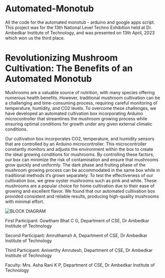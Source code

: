 # Automated-Monotub

All the code for the automated monotub - arduino and google apps script. This project was for the 13th National Level Techno Exhibition held at Dr. Ambedkar Institute of Technology, and was presented on 13th April, 2023 which won us the third place. 

# Revolutionizing Mushroom Cultivation: The Benefits of an Automated Monotub

Mushrooms are a valuable source of nutrition, with many species offering numerous health benefits. However, traditional mushroom cultivation can be a challenging and time-consuming process, requiring careful monitoring of temperature, humidity, and CO2 levels. To overcome these challenges, we have developed an automated cultivation box incorporating Arduino microcontroller that streamlines the mushroom growing process while ensuring optimal conditions for growth under any given external climatic conditions.

Our cultivation box incorporates CO2, temperature, and humidity sensors that are controlled by an Arduino microcontroller. This microcontroller constantly monitors and adjusts the environment within the box to create the ideal growing conditions for mushrooms. By controlling these factors, our box can minimize the risk of contamination and ensure that mushrooms grow quickly and uniformly. The dark phase and fruiting phase of the mushroom growing process can be accommodated in the same box while in traditional methods it’s grown separately. To test the effectiveness of our cultivation box, we grew oyster mushrooms such as pink and white. These mushrooms are a popular choice for home cultivation due to their ease of growing and excellent flavor. We found that our automated cultivation box provided consistent and reliable results, producing high-quality mushrooms with minimal effort.


![BLOCK DIAGRAM](https://github.com/Amruthamsh/Automated-Monotub/assets/32568328/d1393a13-4224-477c-9e9a-279b85408635)


First Participant: Gowtham Bhat C G, Department of CSE, Dr Ambedkar Institute of Technology

Second Participant: Amruthamsh A, Department of CSE, Dr Ambedkar Institute of Technology

Third Participant: Aniverthy Amrutesh, Department of CSE, Dr Ambedkar Institute of Technology

Faculty: Mrs. Asha Rani K P, Department of CSE, Dr Ambedkar Institute of Technology
